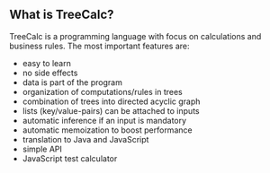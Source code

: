 What is TreeCalc?
-----------------

TreeCalc is a programming language with focus on calculations and business rules.
The most important features are:

* easy to learn
* no side effects
* data is part of the program
* organization of computations/rules in trees
* combination of trees into directed acyclic graph
* lists (key/value-pairs) can be attached to inputs
* automatic inference if an input is mandatory
* automatic memoization to boost performance
* translation to Java and JavaScript
* simple API
* JavaScript test calculator
